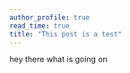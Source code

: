 ```yaml
---
author_profile: true
read_time: true
title: "This post is a test"
---
```


hey there what is going on
